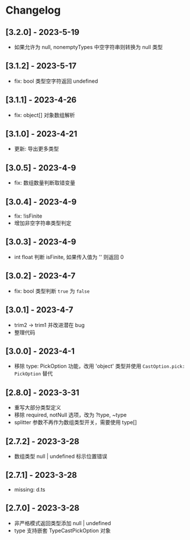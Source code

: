 # Changelog

## [3.2.0] - 2023-5-19
- 如果允许为 null, nonemptyTypes 中空字符串则转换为 null 类型

## [3.1.2] - 2023-5-17
- fix: bool 类型空字符返回 undefined

## [3.1.1] - 2023-4-26
- fix: object[] 对象数组解析

## [3.1.0] - 2023-4-21
- 更新: 导出更多类型

## [3.0.5] - 2023-4-9
- fix: 数组数量判断取错变量

## [3.0.4] - 2023-4-9
- fix: !isFinite
- 增加非空字符串类型判定

## [3.0.3] - 2023-4-9
- int float 判断 isFinite, 如果传入值为 '' 则返回 0

## [3.0.2] - 2023-4-7
- fix: bool 类型判断 `true` 为 `false` 

## [3.0.1] - 2023-4-7
- trim2 -> trim1 并改进潜在 bug
- 整理代码

## [3.0.0] - 2023-4-1
- 移除 type: PickOption 功能，改用 'object' 类型并使用 `CastOption.pick: PickOption` 替代

## [2.8.0] - 2023-3-31
- 重写大部分类型定义
- 移除 required, notNull 选项，改为 ?type, ~type
- splitter 参数不再作为数组类型开关，需要使用 type[]

## [2.7.2] - 2023-3-28
- 数组类型 null | undefined 标示位置错误

## [2.7.1] - 2023-3-28
- missing: d.ts

## [2.7.0] - 2023-3-28
- 非严格模式返回类型添加 null | undefined
- type 支持嵌套 TypeCastPickOption 对象
